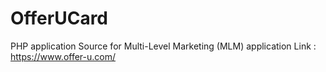 # OfferUCard
PHP application Source for Multi-Level Marketing (MLM)
application Link :
 https://www.offer-u.com/
